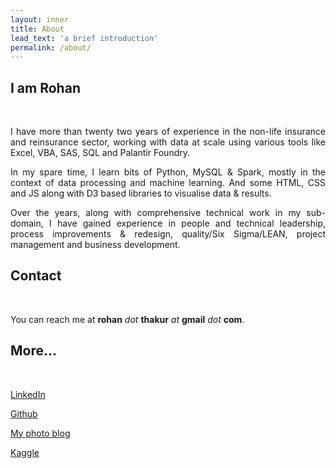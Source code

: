```yaml
---
layout: inner
title: About
lead_text: 'a brief introduction'
permalink: /about/
---
```


<div class="row">
  <div class="col-sm-7">

  <h2>I am Rohan</h2><br>
      <p style="text-align:justify;">
        I have more than twenty two years of experience in the non-life insurance and reinsurance sector, working with data at scale using various tools like Excel, VBA, SAS, SQL and Palantir Foundry.  
      </p>
      <p style="text-align:justify;"> 
        In my spare time, I learn bits of Python, MySQL & Spark, mostly in the context of data processing and machine learning. And some HTML, CSS and JS along with D3 based libraries to visualise data & results.
      </p>
      <p style="text-align:justify;"> 
        Over the years, along with comprehensive technical work in my sub-domain, I have gained experience in people and technical leadership, process improvements & redesign, quality/Six Sigma/LEAN, project management and business development.
      </p>
  </div>
  <div class="col-sm-4 col-md-offset-1">
     <div class="row">
     <h2>Contact</h2><br>
      <p style="text-align:justify;">You can reach me at <b>rohan</b> <i>dot</i> <b>thakur</b> <i>at</i> <b>gmail</b> <i>dot</i> <b>com</b>.
      </p> 
     </div>
     <div class="row">
      <h2>More...</h2><br>
      <p>
        <a href="https://de.linkedin.com/in/rohanthakur" target="_blank">LinkedIn</a>
      </p>     
      <p> 
        <a href="https://github.com/rohankthakur" target="_blank">Github</a>
      </p>
      <p> 
        <a href="http://rohanthakursphotoblog.blogspot.de/view/mosaic" target="_blank">My photo blog</a>
      </p>
            <p> 
        <a href="https://www.kaggle.com/rohankthakur" target="_blank">Kaggle</a>
      </p>  
     </div>    
  </div>
</div>
